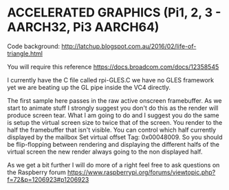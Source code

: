 # ACCELERATED GRAPHICS (Pi1, 2, 3 - AARCH32, Pi3 AARCH64)
>
Code background: 
http://latchup.blogspot.com.au/2016/02/life-of-triangle.html
>
You will require this reference
https://docs.broadcom.com/docs/12358545
>
I currently have the C file called rpi-GLES.C we have no GLES framework yet we are beating up the GL pipe inside the VC4 directly.

The first sample here passes in the raw active onscreen framebuffer. As we start to animate stuff I strongly suggest you don't do this as the render will produce screen tear. 
What I am going to do and I suggest you do the same is setup the virtual screen size to twice that of the screen. You render to the half the framebuffer that isn't visible.
You can control which half currently displayed by the mailbox Set virtual offset Tag: 0x00048009. So you should be flip-flopping between rendering and displaying the 
different halfs of the virtual screen the new render always going to the non displayed half.

As we get a bit further I will do more of a right feel free to ask questions on the Raspberry forum
https://www.raspberrypi.org/forums/viewtopic.php?f=72&p=1206923#p1206923
